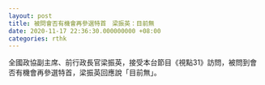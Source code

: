 ```yaml
---
layout: post
title: 被問會否有機會再參選特首　梁振英：目前無
date: 2020-11-17 22:36:30.000000000 +08:00
categories: rthk
---
```


全國政協副主席、前行政長官梁振英，接受本台節目《視點31》訪問，被問到會否有機會再參選特首，梁振英回應說「目前無」。
